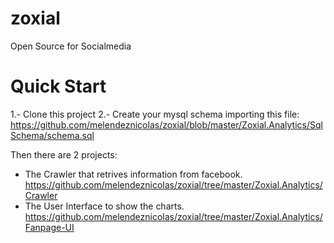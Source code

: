 zoxial
======

Open Source for Socialmedia

Quick Start
===================
1.- Clone this project
2.- Create your mysql schema importing this file: https://github.com/melendeznicolas/zoxial/blob/master/Zoxial.Analytics/SqlSchema/schema.sql

Then there are 2 projects:
 * The Crawler that retrives information from facebook.
https://github.com/melendeznicolas/zoxial/tree/master/Zoxial.Analytics/Crawler
 * The User Interface to show the charts.
https://github.com/melendeznicolas/zoxial/tree/master/Zoxial.Analytics/Fanpage-UI